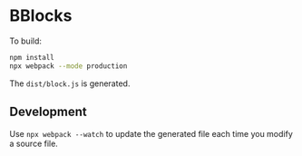 # BBlocks

To build:

```sh
npm install 
npx webpack --mode production
```

The `dist/block.js` is generated.


## Development

Use `npx webpack --watch` to update the generated file each time you modify a
source file.